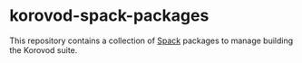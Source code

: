 # korovod-spack-packages

This repository contains a collection of [Spack](https://spack.io/) packages to manage
building the Korovod suite.
